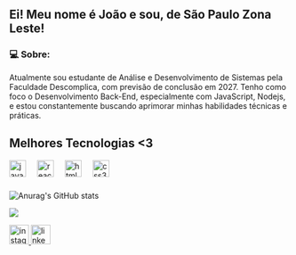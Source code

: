 <h2 align="left">Ei! Meu nome é João e sou, de São Paulo Zona Leste!</h2>

###

<h3>💻 Sobre:</h3>

<p>Atualmente sou estudante de Análise e Desenvolvimento de Sistemas pela Faculdade Descomplica, com previsão de conclusão em 2027. Tenho como foco o Desenvolvimento Back-End, especialmente com JavaScript, Nodejs, e estou constantemente buscando aprimorar minhas habilidades técnicas e práticas.</p>

###
<h2>Melhores Tecnologias <3</h2>
  
<div align="left">
  <img src="https://cdn.jsdelivr.net/gh/devicons/devicon/icons/javascript/javascript-original.svg" height="30" alt="javascript logo"  />
  <img width="12" />
  <img src="https://cdn.jsdelivr.net/gh/devicons/devicon/icons/react/react-original.svg" height="30" alt="react logo"  />
  <img width="12" />
  <img src="https://cdn.jsdelivr.net/gh/devicons/devicon/icons/html5/html5-original.svg" height="30" alt="html5 logo"  />
  <img width="12" />
  <img src="https://cdn.jsdelivr.net/gh/devicons/devicon/icons/css3/css3-original.svg" height="30" alt="css3 logo"  />
</div>

###
<div align="left">
  <div style="display: inline_block">
    
  ![Anurag's GitHub stats](https://github-readme-stats.vercel.app/api?username=Jvzindev&show_icons=true&theme=radical)
  
  ![](https://github-readme-stats.vercel.app/api/top-langs/?username=Jvzindev&theme=radical&hide_border=false&include_all_commits=true&count_private=true&layout=compact)
  </div>
</div>

<div align="left">
  <a href="https://www.instagram.com/eu.joaosz/" target="_blank">
    <img src="https://img.shields.io/static/v1?message=Instagram&logo=instagram&label=&color=E4405F&logoColor=white&labelColor=&style=for-the-badge" height="35" alt="instagram logo"  />
  </a>
  <a href="https://www.linkedin.com/in/eu-joaosz/" target="_blank">
    <img src="https://img.shields.io/static/v1?message=LinkedIn&logo=linkedin&label=&color=0077B5&logoColor=white&labelColor=&style=for-the-badge" height="35" alt="linkedin logo"  />
  </a>
</div>
